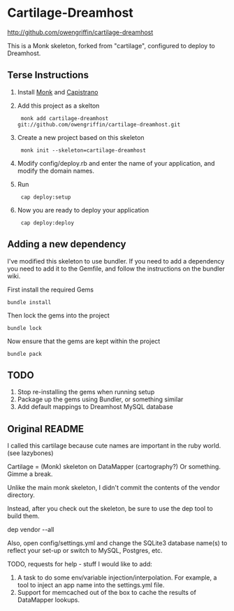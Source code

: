 # Cartilage-Dreamhost

http://github.com/owengriffin/cartilage-dreamhost

This is a Monk skeleton, forked from "cartilage", configured to deploy to Dreamhost.

## Terse Instructions

1. Install [Monk](http://monkrb.com) and [Capistrano](http://capify.org)
2. Add this project as a skelton

        monk add cartilage-dreamhost git://github.com/owengriffin/cartilage-dreamhost.git

3. Create a new project based on this skeleton

        monk init --skeleton=cartilage-dreamhost

4. Modify config/deploy.rb and enter the name of your application, and modify the domain names.
5. Run 

        cap deploy:setup
    
6. Now you are ready to deploy your application

        cap deploy:deploy

## Adding a new dependency

I've modified this skeleton to use bundler. If you need to add a dependency you need to add it to the Gemfile, and follow the instructions on the bundler wiki.

First install the required Gems

    bundle install

Then lock the gems into the project

    bundle lock
    
Now ensure that the gems are kept within the project

    bundle pack    
    
## TODO

1. Stop re-installing the gems when running setup
2. Package up the gems using Bundler, or something similar
3. Add default mappings to Dreamhost MySQL database

## Original README

I called this cartilage because cute names are important in the ruby world. (see lazybones)

Cartilage = (Monk) skeleton on DataMapper (cartography?) Or something. Gimme a break.

Unlike the main monk skeleton, I didn't commit the contents of the vendor directory.

Instead, after you check out the skeleton, be sure to use the dep tool to build them.

dep vendor --all


Also, open config/settings.yml and change the SQLite3 database name(s) to reflect your set-up or switch to MySQL, Postgres, etc.

TODO, requests for help - stuff I would like to add:

1. A task to do some env/variable injection/interpolation. For example, a tool to inject an app name into the settings.yml file.
2. Support for memcached out of the box to cache the results of DataMapper lookups.


